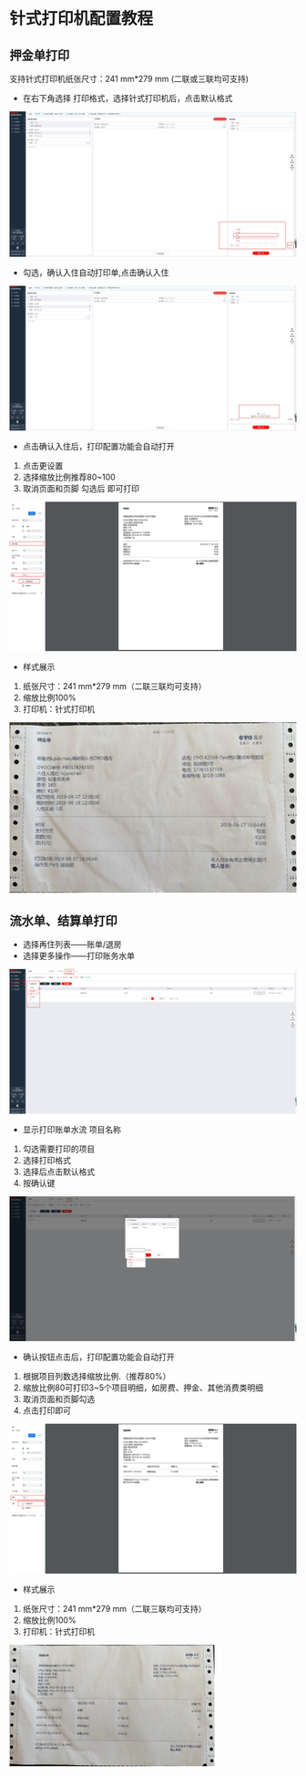 # 针式打印机配置教程

## 押金单打印

支持针式打印机纸张尺寸：241 mm\*279 mm \(二联或三联均可支持\)

* 在右下角选择 打印格式，选择针式打印机后，点击默认格式

![](../.gitbook/assets/1.jpg)

* 勾选，确认入住自动打印单,点击确认入住

![](../.gitbook/assets/13.jpg)

* 点击确认入住后，打印配置功能会自动打开

1. 点击更设置
2. 选择缩放比例推荐80~100
3. 取消页面和页脚 勾选后 即可打印

![](../.gitbook/assets/14.jpg)

* 样式展示

1. 纸张尺寸：241 mm\*279 mm（二联三联均可支持）
2. 缩放比例100%
3. 打印机：针式打印机  

![](../.gitbook/assets/image%20%28864%29.png)

## 流水单、结算单打印

* 选择再住列表——账单/退房
* 选择更多操作——打印账务水单 

![](../.gitbook/assets/image%20%28373%29.png)

* 显示打印账单水流 项目名称

1. 勾选需要打印的项目
2. 选择打印格式
3. 选择后点击默认格式
4. 按确认键

![](../.gitbook/assets/image%20%28590%29.png)

* 确认按钮点击后，打印配置功能会自动打开

1. 根据项目列数选择缩放比例.（推荐80%）
2. 缩放比例80可打印3~5个项目明细，如房费、押金、其他消费类明细
3. 取消页面和页脚勾选
4. 点击打印即可

![](../.gitbook/assets/image%20%28168%29.png)

* 样式展示

1. 纸张尺寸：241 mm\*279 mm（二联三联均可支持）
2. 缩放比例100%
3. 打印机：针式打印机

![](../.gitbook/assets/image%20%28576%29.png)

